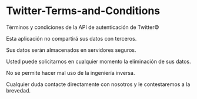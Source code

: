 # Twitter-Terms-and-Conditions
Términos y condiciones de la API de autenticación de Twitter©

Esta aplicación no compartirá sus datos con terceros.

Sus datos serán almacenados en servidores seguros.

Usted puede solicitarnos en cualquier momento la eliminación de sus datos.

No se permite hacer mal uso de la ingeniería inversa.

Cualquier duda contacte directamente con nosotros y le contestaremos a la brevedad.

